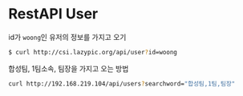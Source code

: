 # RestAPI User

id가 `woong`인 유저의 정보를 가지고 오기

```bash
$ curl http://csi.lazypic.org/api/user?id=woong
```

합성팀, 1팀소속, 팀장을 가지고 오는 방법
```bash
curl http://192.168.219.104/api/users?searchword="합성팀,1팀,팀장"
```
